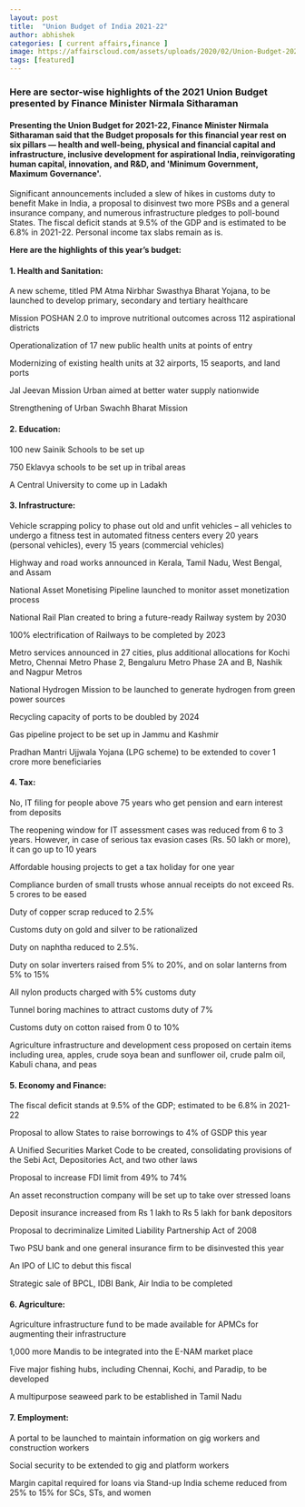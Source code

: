 ```yaml
---
layout: post
title:  "Union Budget of India 2021-22"
author: abhishek
categories: [ current affairs,finance ]
image: https://affairscloud.com/assets/uploads/2020/02/Union-Budget-2020-2021.jpg
tags: [featured]
---
```


### Here are sector-wise highlights of the 2021 Union Budget presented by Finance Minister Nirmala Sitharaman
#### Presenting the Union Budget for 2021-22, Finance Minister Nirmala Sitharaman said that the Budget proposals for this financial year rest on six pillars — health and well-being, physical and financial capital and infrastructure, inclusive development for aspirational India, reinvigorating human capital, innovation, and R&D, and 'Minimum Government, Maximum Governance'. 

Significant announcements included a slew of hikes in customs duty to benefit Make in India, a proposal to disinvest two more PSBs and a general insurance company, and numerous infrastructure pledges to poll-bound States. The fiscal deficit stands at 9.5% of the GDP and is estimated to be 6.8% in 2021-22. Personal income tax slabs remain as is.  

**Here are the highlights of this year’s budget:**
#### 1. Health and Sanitation: 

A new scheme, titled PM Atma Nirbhar Swasthya Bharat Yojana, to be launched to develop primary, secondary and tertiary healthcare 


Mission POSHAN 2.0 to improve nutritional outcomes across 112 aspirational districts 


Operationalization of 17 new public health units at points of entry 

Modernizing of existing health units at 32 airports, 15 seaports, and land ports 

Jal Jeevan Mission Urban aimed at better water supply nationwide 

Strengthening of Urban Swachh Bharat Mission 

#### 2. Education: 

100 new Sainik Schools to be set up 

750 Eklavya schools to be set up in tribal areas 

A Central University to come up in Ladakh 

#### 3. Infrastructure: 

Vehicle scrapping policy to phase out old and unfit vehicles –  all vehicles to undergo a fitness test in automated fitness centers every 20 years (personal vehicles), every 15 years (commercial vehicles) 

Highway and road works announced in Kerala, Tamil Nadu, West Bengal, and Assam 

National Asset Monetising Pipeline launched to monitor asset monetization process 

National Rail Plan created to bring a future-ready Railway system by 2030 

100% electrification of Railways to be completed by 2023 

Metro services announced in 27 cities, plus additional allocations for Kochi Metro, Chennai Metro Phase 2, Bengaluru Metro Phase 2A and B, Nashik and Nagpur Metros 

National Hydrogen Mission to be launched to generate hydrogen from green power sources 

Recycling capacity of ports to be doubled by 2024 

Gas pipeline project to be set up in Jammu and Kashmir 

Pradhan Mantri Ujjwala Yojana (LPG scheme) to be extended to cover 1 crore more beneficiaries  

#### 4. Tax: 

No, IT filing for people above 75 years who get pension and earn interest from deposits

The reopening window for IT assessment cases was reduced from 6 to 3 years. However, in case of serious tax evasion cases (Rs. 50 lakh or more), it can go up to 10 years 

Affordable housing projects to get a tax holiday for one year 

Compliance burden of small trusts whose annual receipts do not exceed Rs. 5 crores to be eased 

Duty of copper scrap reduced to 2.5% 

Customs duty on gold and silver to be rationalized 

Duty on naphtha reduced to 2.5%. 

Duty on solar inverters raised from 5% to 20%, and on solar lanterns from 5% to 15% 

All nylon products charged with 5% customs duty 

Tunnel boring machines to attract customs duty of 7% 

Customs duty on cotton raised from 0 to 10% 

Agriculture infrastructure and development cess proposed on certain items including urea, apples, crude soya bean and sunflower oil, crude palm oil, Kabuli chana, and peas

#### 5. Economy and Finance: 

The fiscal deficit stands at 9.5% of the GDP; estimated to be 6.8% in 2021-22 

Proposal to allow States to raise borrowings to 4% of GSDP this year 

A Unified Securities Market Code to be created, consolidating provisions of the Sebi Act, Depositories Act, and two other laws 

Proposal to increase FDI limit from 49% to 74% 

An asset reconstruction company will be set up to take over stressed loans 

Deposit insurance increased from Rs 1 lakh to Rs 5 lakh for bank depositors 

Proposal to decriminalize Limited Liability Partnership Act of 2008 

Two PSU bank and one general insurance firm to be disinvested this year 

An IPO of LIC to debut this fiscal 

Strategic sale of BPCL, IDBI Bank, Air India to be completed 

#### 6. Agriculture: 

Agriculture infrastructure fund  to be made available for APMCs for augmenting their infrastructure 

1,000 more Mandis to be integrated into the E-NAM market place 

Five major fishing hubs, including Chennai, Kochi, and Paradip, to be developed 

A multipurpose seaweed park to be established in Tamil Nadu 

#### 7. Employment:

A portal to be launched to maintain information on gig workers and construction workers 

Social security to be extended to gig and platform workers 

Margin capital required for loans via Stand-up India scheme reduced from 25% to 15% for SCs, STs, and women

